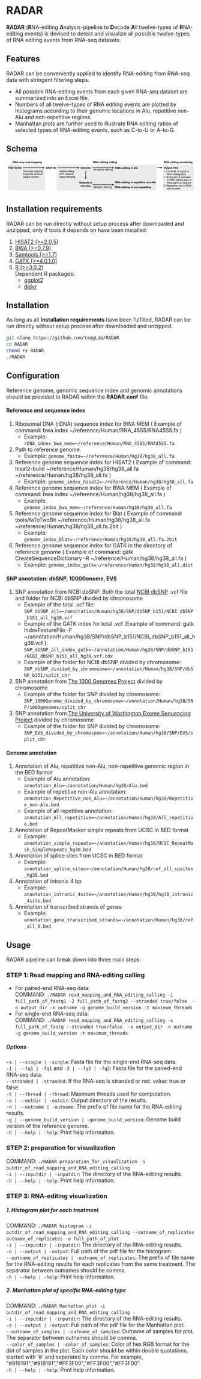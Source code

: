 # RADAR
**RADAR** (**R**NA-editing **A**nalysis-pipeline to **D**ecode **A**ll twelve-types of **R**NA-editing events) is devised to detect and visualize all possible twelve-types of RNA editing events from RNA-seq datasets.
## Features
RADAR can be conveniently applied to identify RNA-editing from RNA-seq data with stringent filtering steps.
* All possible RNA-editing events from each given RNA-seq dataset are summarized into an Excel file.
* Numbers of all twelve-types of RNA editing events are plotted by histograms according to their genomic locations in Alu, repetitive non-Alu and non-repetitive regions.
* Manhattan plots are further used to illustrate RNA editing ratios of selected types of RNA-editing events, such as C-to-U or A-to-G.

## Schema
<img src="https://github.com/xiongyichun/RADAR/blob/master/docs/RADAR.jpg"  alt="RADAR pipeline" />

## Installation requirements
RADAR can be run directly without setup process after downloaded and unzipped, only if tools it depends on have been installed:

1. [HISAT2 (>=2.0.5)](https://ccb.jhu.edu/software/hisat2/index.shtml)
2. [BWA (>=0.7.9)](http://bio-bwa.sourceforge.net/)
3. [Samtools (>=1.7)](http://www.htslib.org/)
4. [GATK (>=4.0.1.0)](https://software.broadinstitute.org/gatk/)
5. [R (>=3.0.2)](https://www.r-project.org)<br/>
    Dependent R packages:
    * [ggplot2](https://ggplot2.tidyverse.org/index.html)
    * [dplyr](https://dplyr.tidyverse.org/index.html)
    
## Installation
As long as all **Installation requirements** have been fulfilled, RADAR can be run directly without setup process after downloaded and unzipped. 
```bash
git clone https://github.com/YangLab/RADAR
cd RADAR
chmod +x RADAR
./RADAR
```

## Configuration
Reference genome, genomic sequence index and genomic annotations should be provided to RADAR within the **RADAR.conf** file:

#### Reference and sequence index
1. Ribosomal DNA (rDNA) sequence index for BWA MEM ( Example of command: bwa index \~/reference/Human/RNA_45S5/RNA45S5.fa )<br />
     * Example: `rDNA_idnex_bwa_mem=~/reference/Human/RNA_45S5/RNA45S5.fa`
2. Path to reference genome <br />
     * Example: `genome_fasta=~/reference/Human/hg38/hg38_all.fa`
3. Reference genome sequence index for HISAT2 ( Example of command: hisat2-build \~/reference/Human/hg38/hg38_all.fa \~/reference/Human/hg38/hg38_all.fa ) <br />
     * Example: `genome_index_hisat2=~/reference/Human/hg38/hg38_all.fa`
4. Reference genome sequence index for BWA MEM ( Example of command: bwa index \~/reference/Human/hg38/hg38_all.fa ) <br />
     * Example: `genome_index_bwa_mem=~/reference/Human/hg38/hg38_all.fa`
5. Reference genome sequence index for Blat ( Example of command: tools/faToTwoBit \~/reference/Human/hg38/hg38_all.fa \~/reference/Human/hg38/hg38_all.fa.2bit ) <br />
     * Example: `genome_index_blat=~/reference/Human/hg38/hg38_all.fa.2bit`
6. Reference genome sequence index for GATK in the directory of reference genome ( Example of command: gatk CreateSequenceDictionary -R \~/reference/Human/hg38/hg38_all.fa ) <br />
     * Example: `genome_index_gatk=~/reference/Human/hg38/hg38_all.dict`

#### SNP annotation: dbSNP, 1000Genome, EVS
1. SNP annotation from NCBI dbSNP. Both the total [NCBI dbSNP](http://www.ncbi.nlm.nih.gov/SNP/) .vcf file and folder for NCBI dbSNP divided by chromosome  <br />
     * Example of the total .vcf file: `SNP_dbSNP_all=~/annotation/Human/hg38/SNP/dbSNP_b151/NCBI_dbSNP_b151_all_hg38.vcf`<br />
     * Example of the GATK index for total .vcf (Example of command: gatk IndexFeatureFile -F \~/annotation/Human/hg38/SNP/dbSNP_b151/NCBI_dbSNP_b151_all_hg38.vcf ): `SNP_dbSNP_all_index_gatk=~/annotation/Human/hg38/SNP/dbSNP_b151/NCBI_dbSNP_b151_all_hg38.vcf.idx ` <br />
     * Example of the folder for NCBI dbSNP divided by chromosome: `SNP_dbSNP_divided_by_chromosome=~/annotation/Human/hg38/SNP/dbSNP_b151/split_chr`
2. SNP annotation from [The 1000 Genomes Project](https://www.internationalgenome.org/) divided by chromosome <br />
     * Example of the folder for SNP divided by chromosome: `SNP_1000Genome_divided_by_chromosome=~/annotation/Human/hg38/SNP/1000genomes/split_chr`
3. SNP annotation from [The University of Washington Exome Sequencing Project](http://evs.gs.washington.edu/EVS/) divided by chromosome <br />
     * Example of the folder for SNP divided by chromosome: `SNP_EVS_divided_by_chromosome=~/annotation/Human/hg38/SNP/EVS/split_chr`

#### Genome annotation
1. Annotation of Alu, repetitive non-Alu, non-repetitive genomic region in the BED format <br />
     * Example of Alu annotation: `annotation_Alu=~/annotation/Human/hg38/Alu.bed ` <br />
     * Example of repetitive non-Alu annotation: `annotation_Repetitive_non_Alu=~/annotation/Human/hg38/Repetitive_non-Alu.bed` <br />
     * Example of all repetitive annotation: `annotation_All_repetitive=~/annotation/Human/hg38/All_repetitive.bed` <br />
2. Annotation of RepeatMasker simple repeats from UCSC in BED format <br />
     * Example: `annotation_simple_repeats=~/annotation/Human/hg38/UCSC_RepeatMask_SimpleRepeats_hg38.bed`
3. Annotation of splice sites from UCSC in BED format <br />
     * Example: `annotation_splice_sites=~/annotation/Human/hg38/ref_all_spsites_hg38.bed`
4. Annotation of intronic 4 bp <br />
     * Example: `annotation_intronic_4site=~/annotation/Human/hg38/hg38_intronic_4site.bed`
5. Annotation of transcribed strands of genes <br />
     * Example: `annotation_gene_transcribed_strands=~/annotation/Human/hg38/ref_all_6.bed`


## Usage

RADAR pipeline can break down into three main steps:

### STEP 1: Read mapping and RNA-editing calling
* For paired-end RNA-seq data: <br />
COMMAND: `./RADAR read_mapping_and_RNA_editing_calling -1 full_path_of_fastq1 -2 full_path_of_fastq2 --stranded true/false  -o output_dir -n outname -g genome_build_version -t maximum_threads `
* For single-end RNA-seq data: <br />
COMMAND: `./RADAR read_mapping_and_RNA_editing_calling -s full_path_of_fastq --stranded true/false  -o output_dir -n outname -g genome_build_version -t maximum_threads  `
##### Options
`-s | --single | -single`: Fasta file for the single-end RNA-seq data. <br />
`-1 | --fq1 | -fq1`  and  `-2 | --fq2 | -fq2`: Fasta file for the paired-end RNA-seq data. <br />
`--stranded | -stranded`: If the RNA-seq is stranded or not. value: true or false. <br />
`-t | --thread | -thread`: Maximum threads used for computation. <br />
`-o | --outdir | -outdir`: Output directory of the results. <br />
`-n | --outname | -outname`: The prefix of file name for the RNA-editing results. <br />
`-g | --genome_build_version | -genome_build_version`: Genome build version of the reference genome. <br />
`-h | --help | -help`: Print help information. <br />

### STEP 2: preparation for visualization
COMMAND: `./RADAR preparation_for_visualization -i outdir_of_read_mapping_and_RNA_editing_calling ` <br />
`-i | --inputdir | -inputdir`: The directory of the RNA-editing results. <br />
`-h | --help | -help`: Print help information. <br />

### STEP 3: RNA-editing visualization
##### 1. Histogram plot for each treatment
COMMAND: `./RADAR histogram -i outdir_of_read_mapping_and_RNA_editing_calling --outname_of_replicates outname_of_replicates -o full_path_of_plot `  <br />
`-i | --inputdir | -inputdir`: The directory of the RNA-editing results.  <br />
`-o | --output | -output`: Full path of the pdf file for the histogram. <br />
`--outname_of_replicates | -outname_of_replicates`: The prefix of file name for the RNA-editing results for each replicates from the same treatment. The separator between outnames should be comma. <br />
`-h | --help | -help`: Print help information.  <br />

##### 2. Manhattan plot of specific RNA-editing type 
COMMAND: `./RADAR Manhattan_plot -i outdir_of_read_mapping_and_RNA_editing_calling - `  <br />
`-i | --inputdir | -inputdir`: The directory of the RNA-editing results.  <br />
`-o | --output | -output`: Full path of the pdf file for the Manhattan plot.  <br />
`--outname_of_samples | -outname_of_samples`: Outname of samples for plot. The separator between outnames should be comma. <br />
`--color_of_samples | -color_of_samples`: Color of hex RGB format for the dot of samples in the plot. Each color should be within double quotations, started with '#' and seperated by comma. For example, "#919191","#919191","#FF3F00","#FF3F00","#FF3F00". <br />
`-h | --help | -help`: Print help information.  <br />

